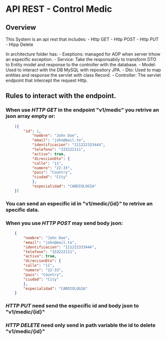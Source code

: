 # API REST - Control Medic

## Overview
This System is an api rest that includes:
    - Http GET
    - Http POST
    - Http PUT
    - Htpp Delete

In architecture folder has:
    - Exeptions: managed for AOP when server trhow an especific exception.
    - Service: Take the responsabily to transform DTO to Entity model and response to the controller with the database.
    - Model: Used to interact with the DB MySQL with repository JPA.
    - Dto: Used to map entities and response the servlet with class Record.
    - Controller: The servlet endpoint that intercept the request Http.

## Rules to interact with the endpoint.

### When use *HTTP GET* in the endpoint "v1/medic" you retrive an json array empty or:

```json
    [{
        "id": 1,
            "nombre": "John Doe",
            "email": "john@mail.to",
            "identificacion": "111222333444",
            "telefono": "333222111",
            "activo": true,
            "direccionDto": {
            "calle": "11",
            "numero": "22-33",
            "pais": "Country",
            "ciudad": "City"
            },
            "especialidad": "CARDIOLOGIA"
    }]
```

### You can send an especific id in "v1/medic/{id}" to retrive an specific data.

### When you use *HTTP POST* may send body json:
```json
    {
        "nombre": "John Doe",
        "email": "john@mail.to",
        "identificacion": "111222333444",
        "telefono": "333222111",
        "activo": true,
        "direccionDto": {
        "calle": "11",
        "numero": "22-33",
        "pais": "Country",
        "ciudad": "City"
        },
        "especialidad": "CARDIOLOGIA"
    }
```

### *HTTP PUT* need send the especific id and body json to "v1/medic/{id}"
### *HTTP DELETE* need only send in path variable the id to delete "v1/medic/{id}"
